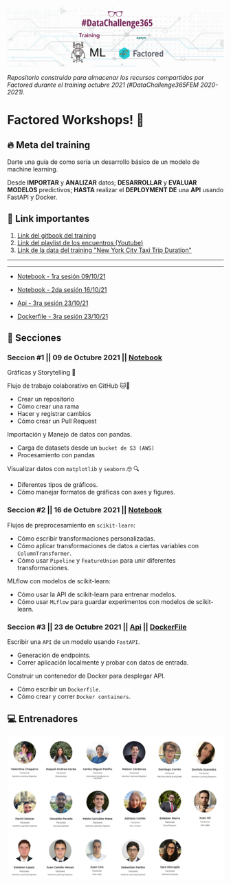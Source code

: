 ![Portada](https://raw.githubusercontent.com/MayumyCH/factored_datasciencefem_training/main/resources/portadaDSFEM.png)

_Repositorio construido para almacenar los recursos compartidos por Factored durante el training octubre 2021 (#DataChallenge365FEM 2020-2021)._

# Factored Workshops! 🚀 

## 🔥 Meta del training
Darte una guía de como sería un desarrollo básico de un modelo de machine learning. 

Desde **IMPORTAR** y **ANALIZAR** datos; **DESARROLLAR** y **EVALUAR MODELOS** predictivos; **HASTA** realizar el **DEPLOYMENT DE**  una **API** usando FastAPI y Docker.

## 🔗 Link importantes 

1. [Link del gitbook del training](https://datasciencefem.gitbook.io/factored/)
2. [Link del playlist de los encuentros (Youtube)](https://www.youtube.com/watch?v=IfQh2kZl7D0&list=PL5NCnKCR1ONIh2BwI17fDwm3cm02HcMC4)
3. [Link de la data del training "New York City Taxi Trip Duration"](https://www.kaggle.com/c/nyc-taxi-trip-duration/data)
---
---
- [Notebook - 1ra sesión 09/10/21](https://github.com/MayumyCH/factored_datasciencefem_training/blob/main/1.%20notebook_Git_Github_AnalisisDatos.ipynb)
- [Notebook - 2da sesión 16/10/21](https://github.com/MayumyCH/factored_datasciencefem_training/blob/main/2.%20notebook_pipelines_mlflow.ipynb)

- [Api - 3ra sesión 23/10/21](https://github.com/MayumyCH/factored_datasciencefem_training/blob/main/despliegue/main.py)

- [Dockerfile - 3ra sesión 23/10/21]()


## 📌 Secciones
### Seccion #1 || 09 de Octubre 2021 || [Notebook](https://github.com/MayumyCH/factored_datasciencefem_training/blob/main/1.%20notebook_Git_Github_AnalisisDatos.ipynb)

Gráficas y Storytelling 💬

Flujo de trabajo colaborativo en GitHub 🐱🐙
- Crear un repositorio
- Cómo crear una rama
- Hacer y registrar cambios
- Cómo crear un Pull Request

Importación y Manejo de datos con pandas.
- Carga de datasets desde un `bucket de S3 (AWS)`
- Procesamiento con pandas 

Visualizar datos con `matplotlib` y `seaborn`.🤓 🔍
- Diferentes tipos de gráficos.
- Cómo manejar formatos de gráficas con axes y figures.
 

### Seccion #2 || 16 de Octubre 2021 || [Notebook](https://github.com/MayumyCH/factored_datasciencefem_training/blob/main/2.%20notebook_pipelines_mlflow.ipynb)

Flujos de preprocesamiento en `scikit-learn`:
- Cómo escribir transformaciones personalizadas.
- Cómo aplicar transformaciones de datos a ciertas variables con `ColumnTransformer`.
- Cómo usar `Pipeline` y `FeatureUnion` para unir diferentes transformaciones.

MLflow con modelos de scikit-learn:
- Cómo usar la API de scikit-learn para entrenar modelos.
- Cómo usar `MLflow` para guardar experimentos con modelos de scikit-learn. 


### Seccion #3 || 23 de Octubre 2021 || [Api]() || [DockerFile]()

Escribir una `API` de un modelo usando `FastAPI`. 
- Generación de endpoints.
- Correr aplicación localmente y probar con datos de entrada.

Construir un contenedor de Docker para desplegar API.
- Cómo escribir un `Dockerfile`.
- Cómo crear y correr `Docker containers`.


## 💻 Entrenadores 
![Entrenadores](https://raw.githubusercontent.com/MayumyCH/factored_datasciencefem_training/main/resources/entrenadores.png)